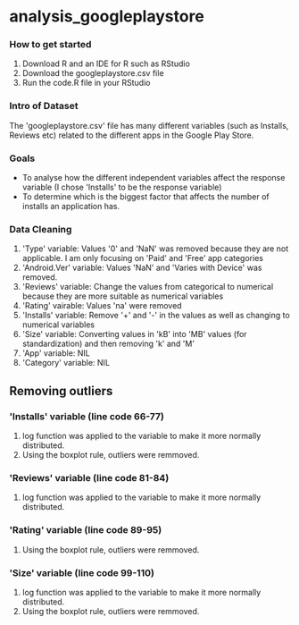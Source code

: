 # analysis_googleplaystore

### How to get started 
1. Download R and an IDE for R such as RStudio 
2. Download the googleplaystore.csv file 
3. Run the code.R file in your RStudio 

### Intro of Dataset
The 'googleplaystore.csv' file has many different variables (such as Installs, Reviews etc) related to the different apps in the Google Play Store.

### Goals 
* To analyse how the different independent variables affect the response variable (I chose 'Installs' to be the response variable)
* To determine which is the biggest factor that affects the number of installs an application has. 

### Data Cleaning 
1. 'Type' variable: Values '0' and 'NaN' was removed because they are not applicable. I am only focusing on 'Paid' and 'Free' app categories
2. 'Android.Ver' variable: Values 'NaN' and 'Varies with Device' was removed. 
3. 'Reviews' variable: Change the values from categorical to numerical because they are more suitable as numerical variables
4. 'Rating' vairable: Values 'na' were removed 
5. 'Installs' variable: Remove '+' and '-' in the values as well as changing to numerical variables 
6. 'Size' variable: Converting values in 'kB' into 'MB' values (for standardization) and then removing 'k' and 'M' 
7. 'App' variable: NIL 
8. 'Category' variable: NIL 

## Removing outliers 

### 'Installs' variable (line code 66-77)
1. log function was applied to the variable to make it more normally distributed. 
2. Using the boxplot rule, outliers were remmoved. 


### 'Reviews' variable (line code 81-84) 
1. log function was applied to the variable to make it more normally distributed. 

### 'Rating' variable (line code 89-95)
1. Using the boxplot rule, outliers were remmoved. 

### 'Size' variable (line code 99-110) 
1. log function was applied to the variable to make it more normally distributed. 
2. Using the boxplot rule, outliers were remmoved. 


